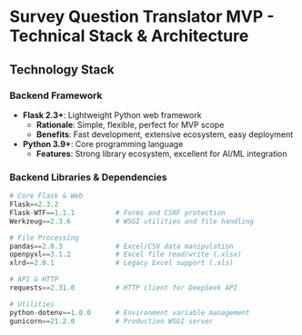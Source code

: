 # Survey Question Translator MVP - Technical Stack & Architecture

## Technology Stack

### Backend Framework
- **Flask 2.3+**: Lightweight Python web framework
  - **Rationale**: Simple, flexible, perfect for MVP scope
  - **Benefits**: Fast development, extensive ecosystem, easy deployment
- **Python 3.9+**: Core programming language
  - **Features**: Strong library ecosystem, excellent for AI/ML integration

### Backend Libraries & Dependencies
```python
# Core Flask & Web
Flask==2.3.2
Flask-WTF==1.1.1          # Forms and CSRF protection
Werkzeug==2.3.6           # WSGI utilities and file handling

# File Processing
pandas==2.0.3             # Excel/CSV data manipulation
openpyxl==3.1.2           # Excel file read/write (.xlsx)
xlrd==2.0.1               # Legacy Excel support (.xls)

# API & HTTP
requests==2.31.0          # HTTP client for DeepSeek API

# Utilities
python-dotenv==1.0.0      # Environment variable management
gunicorn==21.2.0          # Production WSGI server